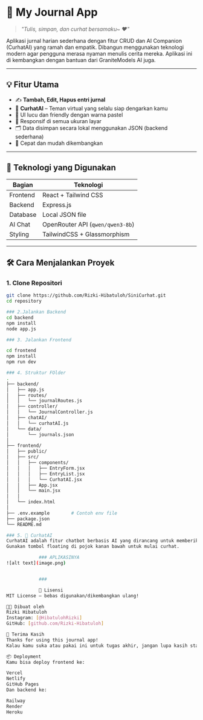 # 📘 My Journal App

> *"Tulis, simpan, dan curhat bersamaku~ ❤️"*

Aplikasi jurnal harian sederhana dengan fitur CRUD dan AI Companion (CurhatAI) yang ramah dan empatik. Dibangun menggunakan teknologi modern agar pengguna merasa nyaman menulis cerita mereka.
Aplikasi ini di kembangkan dengan bantuan dari GraniteModels AI juga.

---

## 💡 Fitur Utama

- ✍️ **Tambah, Edit, Hapus entri jurnal**
- 🧠 **CurhatAI** – Teman virtual yang selalu siap dengarkan kamu
- 📝 UI lucu dan friendly dengan warna pastel
- 📱 Responsif di semua ukuran layar
- 🗂️ Data disimpan secara lokal menggunakan JSON (backend sederhana)
- 🚀 Cepat dan mudah dikembangkan

---

## 🔧 Teknologi yang Digunakan

| Bagian | Teknologi |
|--------|-----------|
| Frontend | React + Tailwind CSS |
| Backend | Express.js |
| Database | Local JSON file |
| AI Chat | OpenRouter API (`qwen/qwen3-8b`) |
| Styling | TailwindCSS + Glassmorphism |

---

## 🛠 Cara Menjalankan Proyek

### 1. Clone Repositori

```bash
git clone https://github.com/Rizki-Hibatuloh/SiniCurhat.git
cd repository

### 2.Jalankan Backend
cd backend
npm install
node app.js

### 3. Jalankan Frontend

cd frontend
npm install
npm run dev

### 4. Struktur FOlder 
.
├── backend/
│   ├── app.js
│   ├── routes/
│   │   └── journalRoutes.js
│   ├── controller/
│   │   └── JournalController.js
│   ├── chatAI/
│   │   └── curhatAI.js
│   └── data/
│       └── journals.json
│
├── frontend/
│   ├── public/
│   ├── src/
│   │   ├── components/
│   │   │   ├── EntryForm.jsx
│   │   │   ├── EntryList.jsx
│   │   │   └── CurhatAI.jsx
│   │   ├── App.jsx
│   │   └── main.jsx
│   │
│   └── index.html
│
├── .env.example        # Contoh env file
├── package.json
└── README.md

### 5. 🤖 CurhatAI
CurhatAI adalah fitur chatbot berbasis AI yang dirancang untuk memberikan dukungan emosional kepada pengguna.
Gunakan tombol floating di pojok kanan bawah untuk mulai curhat.

            ### APLIKASINYA 
![alt text](image.png)


            ### 

            📌 Lisensi
MIT License — bebas digunakan/dikembangkan ulang!

👨‍💻 Dibuat oleh
Rizki Hibatuloh
Instagram: [@HibatulohRizki]
GitHub: [github.com/Rizki-Hibatuloh]

🙌 Terima Kasih
Thanks for using this journal app!
Kalau kamu suka atau pakai ini untuk tugas akhir, jangan lupa kasih star ⭐ di GitHub ya~

📦 Deployment
Kamu bisa deploy frontend ke:

Vercel
Netlify
GitHub Pages
Dan backend ke:

Railway
Render
Heroku
